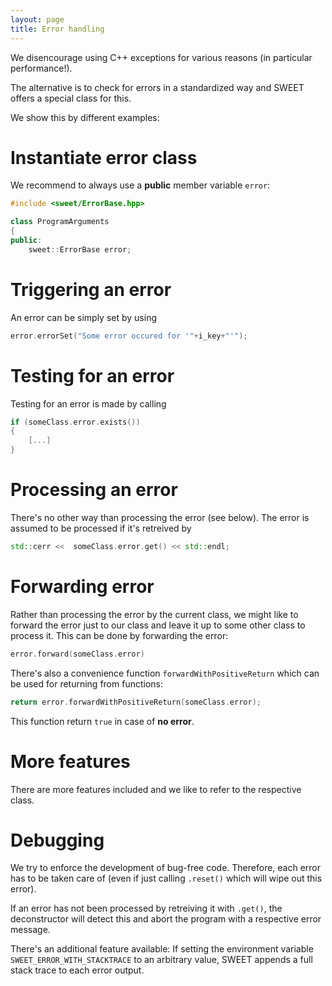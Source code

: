 ```yaml
---
layout: page
title: Error handling
---
```



We disencourage using C++ exceptions for various reasons (in particular performance!).

The alternative is to check for errors in a standardized way and SWEET offers a special class for this.

We show this by different examples:

# Instantiate error class

We recommend to always use a **public** member variable ```error```:

```c++
#include <sweet/ErrorBase.hpp>

class ProgramArguments
{
public:
	sweet::ErrorBase error;
```


# Triggering an error

An error can be simply set by using

```c++
error.errorSet("Some error occured for '"+i_key+"'");
```


# Testing for an error

Testing for an error is made by calling

```c++
if (someClass.error.exists())
{
	[...]
}
```



# Processing an error

There's no other way than processing the error (see below).
The error is assumed to be processed if it's retreived by

```c++
std::cerr <<  someClass.error.get() << std::endl;
```


# Forwarding error

Rather than processing the error by the current class, we might like to forward the error just to our class and leave it up to some other class to process it.
This can be done by forwarding the error:

```c++
error.forward(someClass.error)
```

There's also a convenience function ```forwardWithPositiveReturn``` which can be used for returning from functions:

```c++
return error.forwardWithPositiveReturn(someClass.error);
```
This function return ```true``` in case of **no error**.


# More features

There are more features included and we like to refer to the respective class.


# Debugging

We try to enforce the development of bug-free code.
Therefore, each error has to be taken care of (even if just calling ```.reset()``` which will wipe out this error).

If an error has not been processed by retreiving it with ```.get()```, the deconstructor will detect this and abort the program with a respective error message.

There's an additional feature available:
If setting the environment variable ```SWEET_ERROR_WITH_STACKTRACE``` to an arbitrary value, SWEET appends a full stack trace to each error output.